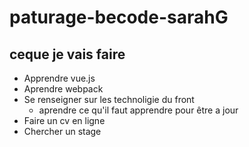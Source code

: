 # paturage-becode-sarahG

## ceque je vais faire

- Apprendre vue.js
- Aprendre webpack
- Se renseigner sur les technoligie du front
  - aprendre ce qu'il faut apprendre pour être a jour
- Faire un cv en ligne
- Chercher un stage
